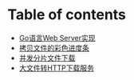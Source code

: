 # Table of contents

* [Go语言Web Server实现](README.md)
* [拷贝文件的彩色进度条](kao-bei-wen-jian-de-cai-se-jin-du-tiao.md)
* [并发分片文件下载](bing-fa-fen-pian-wen-jian-xia-zai.md)
* [大文件转HTTP下载服务](da-wen-jian-zhuan-http-xia-zai-fu-wu.md)
